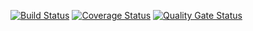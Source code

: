 [![Build Status](https://travis-ci.com/Dmitry-creator/LAL1.svg?branch=main)](https://travis-ci.com/Dmitry-creator/LAL1)
[![Coverage Status](https://coveralls.io/repos/github/Dmitry-creator/LAL1/badge.svg?branch=main)](https://coveralls.io/github/Dmitry-creator/LAL1?branch=main)
[![Quality Gate Status](https://sonarcloud.io/api/project_badges/measure?project=Dmitry-creator_LAL1&metric=alert_status)](https://sonarcloud.io/dashboard?id=Dmitry-creator_LAL1)
